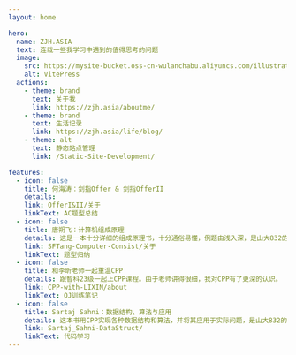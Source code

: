 ```yaml
---
layout: home

hero:
  name: ZJH.ASIA
  text: 连载一些我学习中遇到的值得思考的问题
  image:
    src: https://mysite-bucket.oss-cn-wulanchabu.aliyuncs.com/illustrations/3d-fluency-approval.png
    alt: VitePress
  actions:
    - theme: brand
      text: 关于我
      link: https://zjh.asia/aboutme/
    - theme: brand
      text: 生活记录
      link: https://zjh.asia/life/blog/
    - theme: alt
      text: 静态站点管理
      link: /Static-Site-Development/

features:
  - icon: false
    title: 何海涛：剑指Offer & 剑指OfferII
    details: 
    link: OfferI&II/关于
    linkText: AC题型总结
  - icon: false
    title: 唐朔飞：计算机组成原理
    details: 这是一本十分详细的组成原理书，十分通俗易懂，例题由浅入深，是山大832的参考资料之一。
    link: SFTang-Computer-Consist/关于
    linkText: 题型归纳
  - icon: false
    title: 和李昕老师一起重温CPP
    details: 跟智科23级一起上CPP课程。由于老师讲得很细，我对CPP有了更深的认识。
    link: CPP-with-LIXIN/about
    linkText: OJ训练笔记
  - icon: false
    title: Sartaj Sahni：数据结构、算法与应用
    details: 这本书用CPP实现各种数据结构和算法，并将其应用于实际问题，是山大832的参考资料之一。
    link: Sartaj_Sahni-DataStruct/
    linkText: 代码学习
---
```


